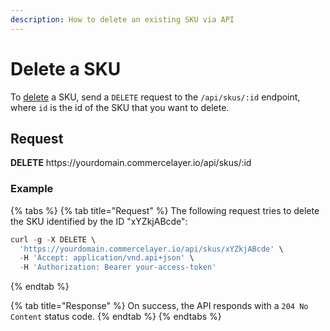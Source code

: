 ```yaml
---
description: How to delete an existing SKU via API
---
```


# Delete a SKU

To <a href="https://docs.commercelayer.io/developers/deleting-resources" target="_blank">delete</a> a SKU, send a `DELETE` request to the `/api/skus/:id` endpoint, where `id` is the id of the SKU that you want to delete.

## Request

**DELETE** https://<i></i>yourdomain.commercelayer.io/api/skus/:id

### Example

{% tabs %}
{% tab title="Request" %}
The following request tries to delete the SKU identified by the ID "xYZkjABcde":

```javascript
curl -g -X DELETE \
  'https://yourdomain.commercelayer.io/api/skus/xYZkjABcde' \
  -H 'Accept: application/vnd.api+json' \
  -H 'Authorization: Bearer your-access-token'
```
{% endtab %}

{% tab title="Response" %}
On success, the API responds with a `204 No Content` status code.
{% endtab %}
{% endtabs %}

